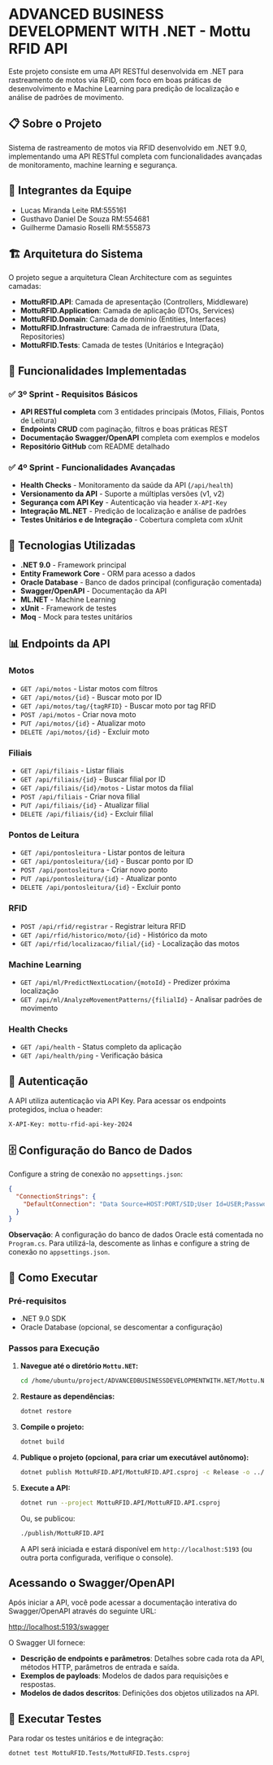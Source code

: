 # ADVANCED BUSINESS DEVELOPMENT WITH .NET - Mottu RFID API

Este projeto consiste em uma API RESTful desenvolvida em .NET para rastreamento de motos via RFID, com foco em boas práticas de desenvolvimento e Machine Learning para predição de localização e análise de padrões de movimento.

## 📋 Sobre o Projeto

Sistema de rastreamento de motos via RFID desenvolvido em .NET 9.0, implementando uma API RESTful completa com funcionalidades avançadas de monitoramento, machine learning e segurança.

## 👥 Integrantes da Equipe

- Lucas Miranda Leite RM:555161
- Gusthavo Daniel De Souza RM:554681
- Guilherme Damasio Roselli RM:555873

## 🏗️ Arquitetura do Sistema

O projeto segue a arquitetura Clean Architecture com as seguintes camadas:

- **MottuRFID.API**: Camada de apresentação (Controllers, Middleware)
- **MottuRFID.Application**: Camada de aplicação (DTOs, Services)
- **MottuRFID.Domain**: Camada de domínio (Entities, Interfaces)
- **MottuRFID.Infrastructure**: Camada de infraestrutura (Data, Repositories)
- **MottuRFID.Tests**: Camada de testes (Unitários e Integração)

## 🚀 Funcionalidades Implementadas

### ✅ 3º Sprint - Requisitos Básicos
- **API RESTful completa** com 3 entidades principais (Motos, Filiais, Pontos de Leitura)
- **Endpoints CRUD** com paginação, filtros e boas práticas REST
- **Documentação Swagger/OpenAPI** completa com exemplos e modelos
- **Repositório GitHub** com README detalhado

### ✅ 4º Sprint - Funcionalidades Avançadas
- **Health Checks** - Monitoramento da saúde da API (`/api/health`)
- **Versionamento da API** - Suporte a múltiplas versões (v1, v2)
- **Segurança com API Key** - Autenticação via header `X-API-Key`
- **Integração ML.NET** - Predição de localização e análise de padrões
- **Testes Unitários e de Integração** - Cobertura completa com xUnit

## 🔧 Tecnologias Utilizadas

- **.NET 9.0** - Framework principal
- **Entity Framework Core** - ORM para acesso a dados
- **Oracle Database** - Banco de dados principal (configuração comentada)
- **Swagger/OpenAPI** - Documentação da API
- **ML.NET** - Machine Learning
- **xUnit** - Framework de testes
- **Moq** - Mock para testes unitários

## 📊 Endpoints da API

### Motos
- `GET /api/motos` - Listar motos com filtros
- `GET /api/motos/{id}` - Buscar moto por ID
- `GET /api/motos/tag/{tagRFID}` - Buscar moto por tag RFID
- `POST /api/motos` - Criar nova moto
- `PUT /api/motos/{id}` - Atualizar moto
- `DELETE /api/motos/{id}` - Excluir moto

### Filiais
- `GET /api/filiais` - Listar filiais
- `GET /api/filiais/{id}` - Buscar filial por ID
- `GET /api/filiais/{id}/motos` - Listar motos da filial
- `POST /api/filiais` - Criar nova filial
- `PUT /api/filiais/{id}` - Atualizar filial
- `DELETE /api/filiais/{id}` - Excluir filial

### Pontos de Leitura
- `GET /api/pontosleitura` - Listar pontos de leitura
- `GET /api/pontosleitura/{id}` - Buscar ponto por ID
- `POST /api/pontosleitura` - Criar novo ponto
- `PUT /api/pontosleitura/{id}` - Atualizar ponto
- `DELETE /api/pontosleitura/{id}` - Excluir ponto

### RFID
- `POST /api/rfid/registrar` - Registrar leitura RFID
- `GET /api/rfid/historico/moto/{id}` - Histórico da moto
- `GET /api/rfid/localizacao/filial/{id}` - Localização das motos

### Machine Learning
- `GET /api/ml/PredictNextLocation/{motoId}` - Predizer próxima localização
- `GET /api/ml/AnalyzeMovementPatterns/{filialId}` - Analisar padrões de movimento

### Health Checks
- `GET /api/health` - Status completo da aplicação
- `GET /api/health/ping` - Verificação básica

## 🔐 Autenticação

A API utiliza autenticação via API Key. Para acessar os endpoints protegidos, inclua o header:

```
X-API-Key: mottu-rfid-api-key-2024
```

## 🗄️ Configuração do Banco de Dados

Configure a string de conexão no `appsettings.json`:

```json
{
  "ConnectionStrings": {
    "DefaultConnection": "Data Source=HOST:PORT/SID;User Id=USER;Password=PASS;"
  }
}
```

**Observação**: A configuração do banco de dados Oracle está comentada no `Program.cs`. Para utilizá-la, descomente as linhas e configure a string de conexão no `appsettings.json`.

## 🚀 Como Executar

### Pré-requisitos
- .NET 9.0 SDK
- Oracle Database (opcional, se descomentar a configuração)

### Passos para Execução

1.  **Navegue até o diretório `Mottu.NET`:**

    ```bash
    cd /home/ubuntu/project/ADVANCEDBUSINESSDEVELOPMENTWITH.NET/Mottu.NET
    ```

2.  **Restaure as dependências:**

    ```bash
    dotnet restore
    ```

3.  **Compile o projeto:**

    ```bash
    dotnet build
    ```

4.  **Publique o projeto (opcional, para criar um executável autônomo):**

    ```bash
    dotnet publish MottuRFID.API/MottuRFID.API.csproj -c Release -o ../publish
    ```

5.  **Execute a API:**

    ```bash
    dotnet run --project MottuRFID.API/MottuRFID.API.csproj
    ```
    Ou, se publicou:
    ```bash
    ./publish/MottuRFID.API
    ```

    A API será iniciada e estará disponível em `http://localhost:5193` (ou outra porta configurada, verifique o console).

## Acessando o Swagger/OpenAPI

Após iniciar a API, você pode acessar a documentação interativa do Swagger/OpenAPI através do seguinte URL:

[http://localhost:5193/swagger](http://localhost:5193/swagger)

O Swagger UI fornece:

-   **Descrição de endpoints e parâmetros**: Detalhes sobre cada rota da API, métodos HTTP, parâmetros de entrada e saída.
-   **Exemplos de payloads**: Modelos de dados para requisições e respostas.
-   **Modelos de dados descritos**: Definições dos objetos utilizados na API.

## 🧪 Executar Testes

Para rodar os testes unitários e de integração:

```bash
dotnet test MottuRFID.Tests/MottuRFID.Tests.csproj
```

